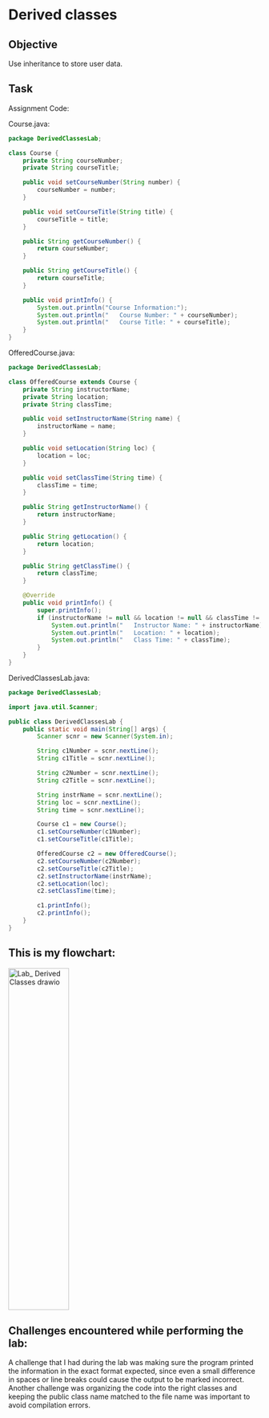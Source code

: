 # Derived classes

## Objective
Use inheritance to store user data.

## Task
Assignment Code:

Course.java:
```java
package DerivedClassesLab;

class Course {
    private String courseNumber;
    private String courseTitle;

    public void setCourseNumber(String number) {
        courseNumber = number;
    }

    public void setCourseTitle(String title) {
        courseTitle = title;
    }

    public String getCourseNumber() {
        return courseNumber;
    }

    public String getCourseTitle() {
        return courseTitle;
    }

    public void printInfo() {
        System.out.println("Course Information:");
        System.out.println("   Course Number: " + courseNumber);
        System.out.println("   Course Title: " + courseTitle);
    }
}
```

OfferedCourse.java:
```java
package DerivedClassesLab;

class OfferedCourse extends Course {
    private String instructorName;
    private String location;
    private String classTime;

    public void setInstructorName(String name) {
        instructorName = name;
    }

    public void setLocation(String loc) {
        location = loc;
    }

    public void setClassTime(String time) {
        classTime = time;
    }

    public String getInstructorName() {
        return instructorName;
    }

    public String getLocation() {
        return location;
    }

    public String getClassTime() {
        return classTime;
    }

    @Override
    public void printInfo() {
        super.printInfo();
        if (instructorName != null && location != null && classTime != null) {
            System.out.println("   Instructor Name: " + instructorName);
            System.out.println("   Location: " + location);
            System.out.println("   Class Time: " + classTime);
        }
    }
}
```

DerivedClassesLab.java:
```java
package DerivedClassesLab;

import java.util.Scanner;

public class DerivedClassesLab {
    public static void main(String[] args) {
        Scanner scnr = new Scanner(System.in);

        String c1Number = scnr.nextLine();
        String c1Title = scnr.nextLine();

        String c2Number = scnr.nextLine();
        String c2Title = scnr.nextLine();

        String instrName = scnr.nextLine();
        String loc = scnr.nextLine();
        String time = scnr.nextLine();

        Course c1 = new Course();
        c1.setCourseNumber(c1Number);
        c1.setCourseTitle(c1Title);

        OfferedCourse c2 = new OfferedCourse();
        c2.setCourseNumber(c2Number);
        c2.setCourseTitle(c2Title);
        c2.setInstructorName(instrName);
        c2.setLocation(loc);
        c2.setClassTime(time);

        c1.printInfo();
        c2.printInfo();
    }
}
```

## This is my flowchart:
<img width="121" height="681" alt="Lab_ Derived Classes drawio" src="https://github.com/user-attachments/assets/885130e0-8ee5-456b-9d96-8e719d6572bb" />


## Challenges encountered while performing the lab:
A challenge that I had during the lab was making sure the program printed the information in the exact format expected, since even a small difference in spaces or line breaks could cause the output to be marked incorrect. Another challenge was organizing the code into the right classes and keeping the public class name matched to the file name was important to avoid compilation errors. 
